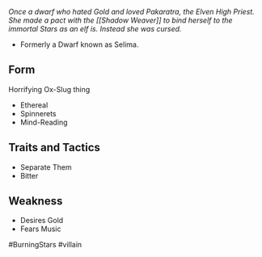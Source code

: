 *Once a dwarf who hated Gold and loved Pakaratra, the Elven High Priest.  She made a pact with the [[Shadow Weaver]] to bind herself to the immortal Stars as an elf is.  Instead she was cursed.*

- Formerly a Dwarf known as Selima.

## Form
Horrifying Ox-Slug thing
- Ethereal
- Spinnerets
- Mind-Reading

## Traits and Tactics
- Separate Them
- Bitter

## Weakness
- Desires Gold
- Fears Music

 #BurningStars #villain 